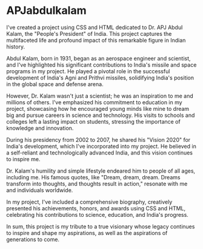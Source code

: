 # APJabdulkalam
I've created a project using CSS and HTML dedicated to Dr. APJ Abdul Kalam, the "People's President" of India. This project captures the multifaceted life and profound impact of this remarkable figure in Indian history.

Abdul Kalam, born in 1931, began as an aerospace engineer and scientist, and I've highlighted his significant contributions to India's missile and space programs in my project. He played a pivotal role in the successful development of India's Agni and Prithvi missiles, solidifying India's position in the global space and defense arena.

However, Dr. Kalam wasn't just a scientist; he was an inspiration to me and millions of others. I've emphasized his commitment to education in my project, showcasing how he encouraged young minds like mine to dream big and pursue careers in science and technology. His visits to schools and colleges left a lasting impact on students, stressing the importance of knowledge and innovation.

During his presidency from 2002 to 2007, he shared his "Vision 2020" for India's development, which I've incorporated into my project. He believed in a self-reliant and technologically advanced India, and this vision continues to inspire me.

Dr. Kalam's humility and simple lifestyle endeared him to people of all ages, including me. His famous quotes, like "Dream, dream, dream. Dreams transform into thoughts, and thoughts result in action," resonate with me and individuals worldwide.

In my project, I've included a comprehensive biography, creatively presented his achievements, honors, and awards using CSS and HTML, celebrating his contributions to science, education, and India's progress.

In sum, this project is my tribute to a true visionary whose legacy continues to inspire and shape my aspirations, as well as the aspirations of generations to come.
